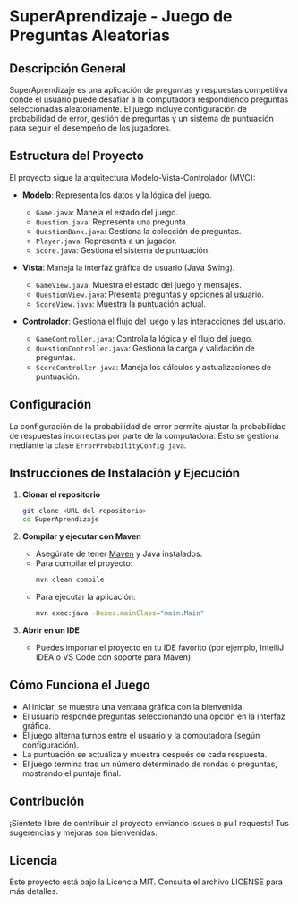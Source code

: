 # SuperAprendizaje - Juego de Preguntas Aleatorias

## Descripción General
SuperAprendizaje es una aplicación de preguntas y respuestas competitiva donde el usuario puede desafiar a la computadora respondiendo preguntas seleccionadas aleatoriamente. El juego incluye configuración de probabilidad de error, gestión de preguntas y un sistema de puntuación para seguir el desempeño de los jugadores.

## Estructura del Proyecto
El proyecto sigue la arquitectura Modelo-Vista-Controlador (MVC):

- **Modelo**: Representa los datos y la lógica del juego.
  - `Game.java`: Maneja el estado del juego.
  - `Question.java`: Representa una pregunta.
  - `QuestionBank.java`: Gestiona la colección de preguntas.
  - `Player.java`: Representa a un jugador.
  - `Score.java`: Gestiona el sistema de puntuación.

- **Vista**: Maneja la interfaz gráfica de usuario (Java Swing).
  - `GameView.java`: Muestra el estado del juego y mensajes.
  - `QuestionView.java`: Presenta preguntas y opciones al usuario.
  - `ScoreView.java`: Muestra la puntuación actual.

- **Controlador**: Gestiona el flujo del juego y las interacciones del usuario.
  - `GameController.java`: Controla la lógica y el flujo del juego.
  - `QuestionController.java`: Gestiona la carga y validación de preguntas.
  - `ScoreController.java`: Maneja los cálculos y actualizaciones de puntuación.

## Configuración
La configuración de la probabilidad de error permite ajustar la probabilidad de respuestas incorrectas por parte de la computadora. Esto se gestiona mediante la clase `ErrorProbabilityConfig.java`.

## Instrucciones de Instalación y Ejecución

1. **Clonar el repositorio**
   ```sh
   git clone <URL-del-repositorio>
   cd SuperAprendizaje
   ```

2. **Compilar y ejecutar con Maven**
   - Asegúrate de tener [Maven](https://maven.apache.org/) y Java instalados.
   - Para compilar el proyecto:
     ```sh
     mvn clean compile
     ```
   - Para ejecutar la aplicación:
     ```sh
     mvn exec:java -Dexec.mainClass="main.Main"
     ```

3. **Abrir en un IDE**
   - Puedes importar el proyecto en tu IDE favorito (por ejemplo, IntelliJ IDEA o VS Code con soporte para Maven).

## Cómo Funciona el Juego

- Al iniciar, se muestra una ventana gráfica con la bienvenida.
- El usuario responde preguntas seleccionando una opción en la interfaz gráfica.
- El juego alterna turnos entre el usuario y la computadora (según configuración).
- La puntuación se actualiza y muestra después de cada respuesta.
- El juego termina tras un número determinado de rondas o preguntas, mostrando el puntaje final.

## Contribución
¡Siéntete libre de contribuir al proyecto enviando issues o pull requests! Tus sugerencias y mejoras son bienvenidas.

## Licencia
Este proyecto está bajo la Licencia MIT. Consulta el archivo LICENSE para más detalles.
